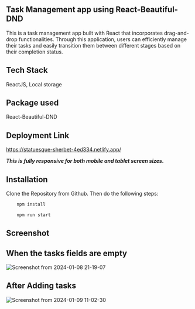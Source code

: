 ## Task Management app using React-Beautiful-DND
This is a task management app built with React that incorporates drag-and-drop functionalities. Through this application, users can efficiently manage their tasks and easily transition them between different stages based on their completion status.
## Tech Stack
ReactJS, Local storage

## Package used
React-Beautiful-DND

## Deployment Link
https://statuesque-sherbet-4ed334.netlify.app/

**_This is fully responsive for both mobile and tablet screen sizes._**

## Installation

Clone the Repository from Github. Then do the following steps:

```bash
    npm install

    npm run start
```
    
## Screenshot
   
## When the tasks fields are empty
![Screenshot from 2024-01-08 21-19-07](https://github.com/gprasadbhat948231/react-drag-and-drop/assets/107459781/efd6c6f4-19ed-4f05-8f02-b36a42bacd6b)

## After Adding tasks
![Screenshot from 2024-01-09 11-02-30](https://github.com/gprasadbhat948231/react-drag-and-drop/assets/107459781/80865d56-7bda-4fbe-8586-f53fb5199306)



